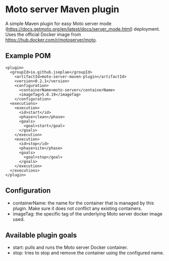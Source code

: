 # Moto server Maven plugin

A simple Maven plugin for easy Moto server mode (https://docs.getmoto.org/en/latest/docs/server_mode.html) deployment. Uses the official Docker image from https://hub.docker.com/r/motoserver/moto.

## Example POM
```
<plugin>
  <groupId>io.github.jseplae</groupId>
    <artifactId>moto-server-maven-plugin</artifactId>
    <version>0.2.1</version>
    <configuration>
      <containerName>moto-server</containerName>
      <imageTag>5.0.19</imageTag>
    </configuration>
  <executions>
    <execution>
      <id>start</id>
      <phase>clean</phase>
      <goals>
        <goal>start</goal>
      </goals>
    </execution>
    <execution>
      <id>stop</id>
      <phase>site</phase>
      <goals>
        <goal>stop</goal>
      </goals>
    </execution>
  </executions>
</plugin>
```
## Configuration
- containerName: the name for the container that is managed by this plugin. Make sure it does not conflict any existing containers.
- imageTag: the specific tag of the underlying Moto server docker image used.

## Available plugin goals
- start: pulls and runs the Moto server Docker container.
- stop: tries to stop and remove the container using the configured name.
